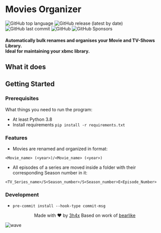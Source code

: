 # Movies Organizer

![GitHub top language](https://img.shields.io/github/languages/top/3h4x/movies-organizer)
![GitHub release (latest by date)](https://img.shields.io/github/v/release/3h4x/movies-organizer)
![GitHub last commit](https://img.shields.io/github/last-commit/3h4x/movies-organizer)
![GitHub](https://img.shields.io/github/license/3h4x/movies-organizer)
![GitHub Sponsors](https://img.shields.io/github/sponsors/3h4x)

#### Automatically bulk renames and organises your Movie and TV-Shows Library.<br>Ideal for maintaining your xbmc library.

## What it does

## Getting Started

### Prerequisites
What things you need to run the program:
- At least Python 3.8
- Install requirements `pip install -r requirements.txt`

### Features
-  Movies are renamed and organized in format:
```
<Movie_name> (<year>)/<Movie_name> (<year>)
```

- All episodes of a series are moved inside a folder with their corresponding Season number in it:
```
<TV_Series_name>/S<Season_number>/S<Season_number>E<Episode_Number>
```

### Development

- `pre-commit install --hook-type commit-msg`

<p align="center">
  Made with ❤️ by <a href="https://github.com/3h4x">3h4x</a>
  Based on work of <a href="https://github.com/bearlike">bearlike</a>
</p>

![wave](http://cdn.thekrishna.in/img/common/border.png)
